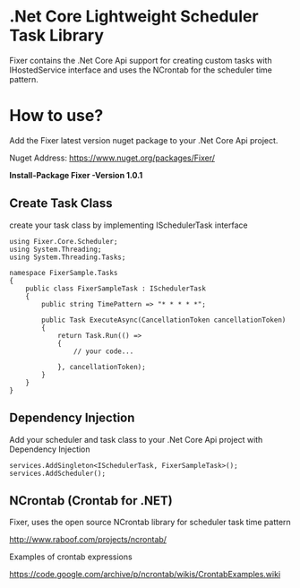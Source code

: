 # .Net Core Lightweight Scheduler Task Library

Fixer contains the .Net Core Api support for creating custom tasks with IHostedService interface and uses the NCrontab for the scheduler time pattern.

# How to use?

Add the Fixer latest version nuget package to your .Net Core Api project.

Nuget Address: https://www.nuget.org/packages/Fixer/

**Install-Package Fixer -Version 1.0.1**

## Create Task Class

create your task class by implementing ISchedulerTask interface

    using Fixer.Core.Scheduler;
    using System.Threading;
    using System.Threading.Tasks;
    
    namespace FixerSample.Tasks
    {
        public class FixerSampleTask : ISchedulerTask
        {
            public string TimePattern => "* * * * *";
    
            public Task ExecuteAsync(CancellationToken cancellationToken)
            {
                return Task.Run(() =>
                {
                    // your code...
                    
                }, cancellationToken);
            }
        }
    }


## Dependency Injection

Add your scheduler and task class to your .Net Core Api project with Dependency Injection

    services.AddSingleton<ISchedulerTask, FixerSampleTask>();
    services.AddScheduler();

## NCrontab (Crontab for .NET)

Fixer, uses the open source NCrontab library for scheduler task time pattern

http://www.raboof.com/projects/ncrontab/

Examples of crontab expressions

https://code.google.com/archive/p/ncrontab/wikis/CrontabExamples.wiki
